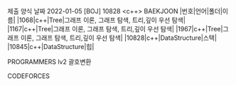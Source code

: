 제출 양식
날짜 2022-01-05 [BOJ] 10828 <c++>
BAEKJOON
|번호|언어|폴더|이름|
|1068|c++|Tree|그래프 이론, 그래프 탐색, 트리,깊이 우선 탐색|
|1167|c++|Tree|그래프 이론, 그래프 탐색, 트리,깊이 우선 탐색|
|1967|c++|Tree|그래프 이론, 그래프 탐색, 트리,깊이 우선 탐색|
|10828|c++|DataStructure|스택|
|10845|c++|DataStructure|힙|


PROGRAMMERS
lv2
괄호변환

CODEFORCES
